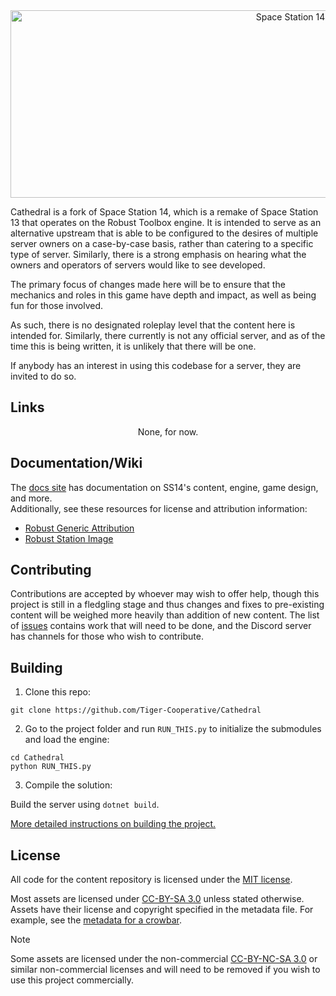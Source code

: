 <div class="header" align="center">  
<img alt="Space Station 14" width="880" height="300" src="https://raw.githubusercontent.com/space-wizards/asset-dump/de329a7898bb716b9d5ba9a0cd07f38e61f1ed05/github-logo.svg">  
</div>

Cathedral is a fork of Space Station 14, which is a remake of Space Station 13 that operates on the Robust Toolbox engine. It is intended to serve as an alternative upstream that is able to be configured to the desires of multiple server owners on a case-by-case basis, rather than catering to a specific type of server. Similarly, there is a strong emphasis on hearing what the owners and operators of servers would like to see developed.

The primary focus of changes made here will be to ensure that the mechanics and roles in this game have depth and impact, as well as being fun for those involved.

As such, there is no designated roleplay level that the content here is intended for. Similarly, there currently is not any official server, and as of the time this is being written, it is unlikely that there will be one.

If anybody has an interest in using this codebase for a server, they are invited to do so.

## Links

<div class="header" align="center">  

None, for now.

</div>

## Documentation/Wiki

The [docs site](https://docs.spacestation14.com/) has documentation on SS14's content, engine, game design, and more.  
Additionally, see these resources for license and attribution information:  
- [Robust Generic Attribution](https://docs.spacestation14.com/en/specifications/robust-generic-attribution.html)  
- [Robust Station Image](https://docs.spacestation14.com/en/specifications/robust-station-image.html)

## Contributing

Contributions are accepted by whoever may wish to offer help, though this project is still in a fledgling stage and thus changes and fixes to pre-existing content will be weighed more heavily than addition of new content.
The list of [issues](https://github.com/Tiger-Cooperative/Cathedral/issues) contains work that will need to be done, and the Discord server has channels for those who wish to contribute.

## Building

1. Clone this repo:
```shell
git clone https://github.com/Tiger-Cooperative/Cathedral
```
2. Go to the project folder and run `RUN_THIS.py` to initialize the submodules and load the engine:
```shell
cd Cathedral
python RUN_THIS.py
```
3. Compile the solution:  

Build the server using `dotnet build`.

[More detailed instructions on building the project.](https://docs.spacestation14.com/en/general-development/setup.html)

## License

All code for the content repository is licensed under the [MIT license](https://github.com/space-wizards/space-station-14/blob/master/LICENSE.TXT).  

Most assets are licensed under [CC-BY-SA 3.0](https://creativecommons.org/licenses/by-sa/3.0/) unless stated otherwise. Assets have their license and copyright specified in the metadata file. For example, see the [metadata for a crowbar](https://github.com/space-wizards/space-station-14/blob/master/Resources/Textures/Objects/Tools/crowbar.rsi/meta.json).  

> [!NOTE]
> Some assets are licensed under the non-commercial [CC-BY-NC-SA 3.0](https://creativecommons.org/licenses/by-nc-sa/3.0/) or similar non-commercial licenses and will need to be removed if you wish to use this project commercially.
